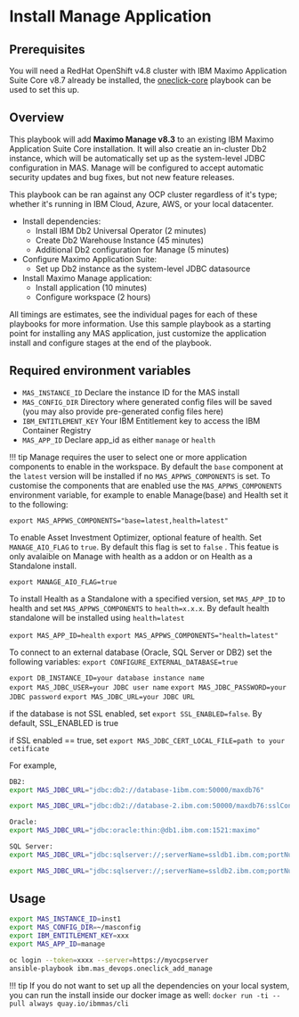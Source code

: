 # Install Manage Application

## Prerequisites
You will need a RedHat OpenShift v4.8 cluster with IBM Maximo Application Suite Core v8.7 already be installed, the [oneclick-core](oneclick-core.md) playbook can be used to set this up.

## Overview
This playbook will add **Maximo Manage v8.3** to an existing IBM Maximo Application Suite Core installation.  It will also creatie an in-cluster Db2 instance, which will be automatically set up as the system-level JDBC configuration in MAS.  Manage will be configured to accept automatic security updates and bug fixes, but not new feature releases.

This playbook can be ran against any OCP cluster regardless of it's type; whether it's running in IBM Cloud, Azure, AWS, or your local datacenter.

- Install dependencies:
    - Install IBM Db2 Universal Operator (2 minutes)
    - Create Db2 Warehouse Instance (45 minutes)
    - Additional Db2 configuration for Manage (5 minutes)
- Configure Maximo Application Suite:
    - Set up Db2 instance as the system-level JDBC datasource
- Install Maximo Manage application:
    - Install application (10 minutes)
    - Configure workspace (2 hours)

All timings are estimates, see the individual pages for each of these playbooks for more information.  Use this sample playbook as a starting point for installing any MAS application, just customize the application install and configure stages at the end of the playbook.

## Required environment variables
- `MAS_INSTANCE_ID` Declare the instance ID for the MAS install
- `MAS_CONFIG_DIR` Directory where generated config files will be saved (you may also provide pre-generated config files here)
- `IBM_ENTITLEMENT_KEY` Your IBM Entitlement key to access the IBM Container Registry
- `MAS_APP_ID` Declare app_id as either `manage` or `health`

!!! tip
    Manage requires the user to select one or more application components to enable in the workspace. By default the `base` component at the `latest` version will be installed if no `MAS_APPWS_COMPONENTS` is set. To customise the components that are enabled use the `MAS_APPWS_COMPONENTS` environment variable, for example to enable Manage(base) and Health set it to the following:

   `export MAS_APPWS_COMPONENTS="base=latest,health=latest"`

   To enable Asset Investment Optimizer, optional feature of health. Set `MANAGE_AIO_FLAG` to `true`. By default this flag is set to `false` . This featue is only avalaible on Manage with health as a addon or on Health as a Standalone install.

   `export MANAGE_AIO_FLAG=true`

   To install Health as a Standalone with a specified version, set `MAS_APP_ID` to health and set `MAS_APPWS_COMPONENTS` to `health=x.x.x`. By default health standalone will be installed using `health=latest`

   `export MAS_APP_ID=health`
   `export MAS_APPWS_COMPONENTS="health=latest"`

   To connect to an external database (Oracle, SQL Server or DB2) set the following variables:
   `export CONFIGURE_EXTERNAL_DATABASE=true`

   `export DB_INSTANCE_ID=your database instance name`  
   `export MAS_JDBC_USER=your JDBC user name`
   `export MAS_JDBC_PASSWORD=your JDBC password`
   `export MAS_JDBC_URL=your JDBC URL`
   
   if the database is not SSL enabled, set
   `export SSL_ENABLED=false`. By default, SSL_ENABLED is true

   if SSL enabled == true, set
   `export MAS_JDBC_CERT_LOCAL_FILE=path to your cetificate`

   For example,

   ``` bash
   DB2:
   export MAS_JDBC_URL="jdbc:db2://database-1ibm.com:50000/maxdb76"

   export MAS_JDBC_URL="jdbc:db2://database-2.ibm.com:50000/maxdb76:sslConnection=true" if SSL enabled

   Oracle:
   export MAS_JDBC_URL="jdbc:oracle:thin:@db1.ibm.com:1521:maximo"

   SQL Server:
   export MAS_JDBC_URL="jdbc:sqlserver://;serverName=ssldb1.ibm.com;portNumber=1433;databaseName=msdb;integratedSecurity=false;sendStringParametersAsUnicode=false;selectMethod=cursor;encrypt=false;trustServerCertificate=false;"

   export MAS_JDBC_URL="jdbc:sqlserver://;serverName=ssldb2.ibm.com;portNumber=1433;databaseName=msdb;integratedSecurity=false;sendStringParametersAsUnicode=false;selectMethod=cursor;encrypt=true;trustServerCertificate=true;" if SSL enabled

   ```
   
## Usage

```bash
export MAS_INSTANCE_ID=inst1
export MAS_CONFIG_DIR=~/masconfig
export IBM_ENTITLEMENT_KEY=xxx
export MAS_APP_ID=manage

oc login --token=xxxx --server=https://myocpserver
ansible-playbook ibm.mas_devops.oneclick_add_manage
```

!!! tip
    If you do not want to set up all the dependencies on your local system, you can run the install inside our docker image as well: `docker run -ti --pull always quay.io/ibmmas/cli`

